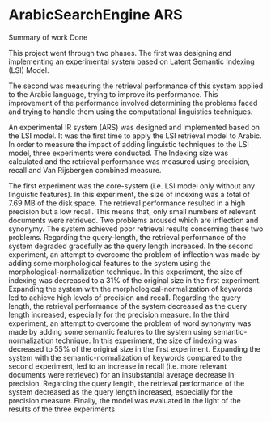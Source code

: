 # ArabicSearchEngine ARS
Summary of work Done

This project went through two phases. 
The first was designing and implementing an experimental system based on Latent Semantic Indexing (LSI) Model.
	
The second was measuring the retrieval performance of this system applied to the Arabic
language, trying to improve its performance. This improvement of the performance involved
determining the problems faced and trying to handle them using the computational linguistics
techniques.
  
  An experimental IR system (ARS) was designed and implemented based on the LSI model. It was the first time to apply the LSI retrieval model to Arabic. In order to measure the impact of adding linguistic techniques to the LSI model, three experiments were conducted. The Indexing size was calculated and the retrieval performance was measured using precision, recall and Van Rijsbergen combined measure. 
  
  The first experiment was the core-system (i.e. LSI model only without any linguistic features). In this experiment, the size of indexing was a total of 7.69 MB of the disk space. The retrieval performance resulted in a high precision but a low recall. This means that, only small numbers of relevant documents were retrieved. Two problems aroused which are inflection and synonymy. The system achieved poor retrieval results concerning these two problems. Regarding the query-length, the retrieval performance of the system degraded gracefully as the query length increased. 
  In the second experiment, an attempt to overcome the problem of inflection was made by adding some morphological features to the system using the morphological-normalization technique. In this experiment, the size of indexing was decreased to a 31% of the original size in the first experiment. Expanding the system with the morphological-normalization of keywords led to achieve high levels of precision and recall. Regarding the query length, the retrieval performance of the system decreased as the query length increased, especially for the precision measure. 
  In the third experiment, an attempt to overcome the problem of word synonymy was made by adding some semantic features to the system using semantic-normalization technique. In this experiment, the size of indexing was decreased to 55% of the original size in the first experiment. Expanding the system with the semantic-normalization of keywords compared to the second experiment, led to an increase in recall (i.e. more relevant documents were retrieved) for an insubstantial average decrease in precision. Regarding the query length, the retrieval performance of the system decreased as the query length increased, especially for the precision measure. Finally, the model was evaluated in the light of the results of the three experiments.
